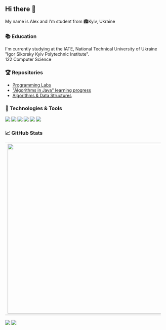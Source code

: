 ## Hi there 👋

My name is Alex and I'm student from 🏙️Kyiv, Ukraine

### 📚 Education

I'm currently studying at the IATE, National Technical University of Ukraine "Igor Sikorsky Kyiv Polytechnic Institute".<br>
122 Computer Science

### 🏆 Repositories
- <a href="https://github.com/xairaven/kpi_labs">Programming Labs</a>
- <a href="https://github.com/xairaven/SedgewickAlg">"Algorithms in Java" learning progress</a>
- <a href="https://github.com/xairaven/Algorithms-Data-Structures">Algorithms & Data Structures</a>

### 🔧 Technologies & Tools
![](https://img.shields.io/badge/OS-Windows-informational?style=flat-square&logo=windows&logoColor=white&color=5194f0&bgcolor=110d17)
![](https://img.shields.io/badge/OS-Linux-informational?style=flat-square&logo=linux&logoColor=white&color=5194f0&bgcolor=110d17)
![](https://img.shields.io/badge/IDE-CLion-informational?style=flat-square&logo=clion&logoColor=white&color=5194f0&bgcolor=110d17)
![](https://img.shields.io/badge/IDE-IntelliJ%20IDEA-informational?style=flat-square&logo=intellij-idea&logoColor=white&color=5194f0&bgcolor=110d17)
![](https://img.shields.io/badge/Code-Java-informational?style=flat-square&logo=java&logoColor=white&color=5194f0)
![](https://img.shields.io/badge/Code-C++-informational?style=flat-square&logo=C%2B%2B&logoColor=white&color=5194f0)

### 📈 GitHub Stats


<p align="center">
  <table>
  <tr>
      <td><img width="550px" align="left" src="https://github-readme-stats.vercel.app/api?username=xairaven&hide_border=true&count_private=false&layout=compact&hide_title=true&show_icons=true&theme=dark&icon_color=5194f0&bg_color=0d1117" /></td>
      <td><img width="550px" src="https://github-readme-stats.vercel.app/api/top-langs/?username=xairaven&hide=html&layout=compact&hide_border=true&hide_title=true&theme=dark&icon_color=5194f0&bg_color=0d1117" /></td>
  </tr>   
</table>
</p>

<p>
  <a href="https://t.me/xairaven"><img src="https://img.shields.io/badge/-xairaven-5194f0?style=flat-square&logo=Telegram"/></a>
  <img src="https://visitor-badge.glitch.me/badge?page_id=xairaven.visitor-badge&color=5194f0" />
</p>
